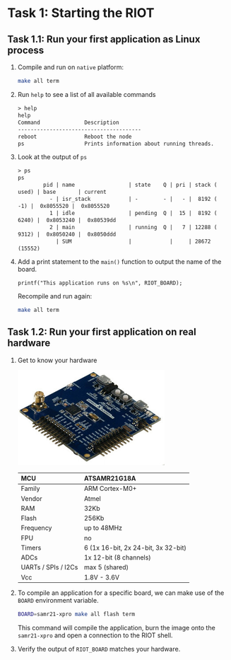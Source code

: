 # Task 1: Starting the RIOT

## Task 1.1: Run your first application as Linux process

1.  Compile and run on `native` platform:
    ```sh
    make all term
    ```

2.  Run `help` to see a list of all available commands
    ```
    > help
    help
    Command              Description
    ---------------------------------------
    reboot               Reboot the node
    ps                   Prints information about running threads.
    ```

3.  Look at the output of `ps`
    ```
    > ps
    ps
            pid | name                 | state    Q | pri | stack ( used) | base       | current
              - | isr_stack            | -        - |   - |  8192 (   -1) |  0x8055520 |  0x8055520
              1 | idle                 | pending  Q |  15 |  8192 ( 6240) |  0x8053240 |  0x80539dd
              2 | main                 | running  Q |   7 | 12288 ( 9312) |  0x8050240 |  0x8050ddd
                | SUM                  |            |     | 28672 (15552)
    ```

4.  Add a print statement to the `main()` function to output the name of the board.
    ```
    printf("This application runs on %s\n", RIOT_BOARD);
    ```

    Recompile and run again:
    ```sh
    make all term
    ```

## Task 1.2: Run your first application on real hardware
1.  Get to know your hardware

    ![SAMR21-XPRO](../SAM-R21.jpg)

    MCU                    | ATSAMR21G18A
    -----------------------|------------------------------------
    Family                 | ARM Cortex-M0+
    Vendor                 | Atmel
    RAM                    | 32Kb
    Flash                  | 256Kb
    Frequency              | up to 48MHz
    FPU                    | no
    Timers                 | 6 (1x 16-bit, 2x 24-bit, 3x 32-bit)
    ADCs                   | 1x 12-bit (8 channels)
    UARTs / SPIs / I2Cs    | max 5 (shared)
    Vcc                    | 1.8V - 3.6V

2.  To compile an application for a specific board, we can make use of the `BOARD` environment
    variable.
    ```sh
    BOARD=samr21-xpro make all flash term
    ```
    This command will compile the application, burn the image onto the `samr21-xpro` and open a
    connection to the RIOT shell.

3.  Verify the output of `RIOT_BOARD` matches your hardware.
